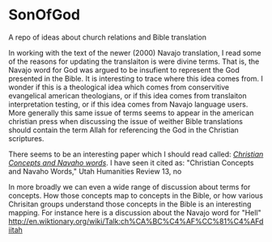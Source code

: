 # SonOfGod
A repo of ideas about church relations and Bible translation


In working with the text of the newer (2000) Navajo translation, I read some of the reasons for updating the translaiton is were divine terms. That is, the Navajo word for God was argued to be insufient to represent the God presented in the Bible. It is interesting to trace where this idea comes from. I wonder if this is a theological idea which comes from conservitive evangelical american theologians, or if this idea comes from translaiton interpretation testing, or if this idea comes from Navajo language users.
More generally this same issue of terms seems to appear in the american christian press when discussing the issue of weither Bible translations should contain the term Allah for referencing the God in the Christian scriptures. 

There seems to be an interesting paper which I should read called: [_Christian Concepts and Navaho words_](https://www.google.com/search?q=Christian+concepts+and+Navaho+words&oq=Christian+concepts+and+Navaho+words&aqs=chrome..69i57j69i64.503j0j7&sourceid=chrome&es_sm=91&ie=UTF-8#q=Christian+concepts+and+Navajo+words&spell=1). I have seen it cited as: "Christian Concepts and Navaho Words," Utah Humanities Review 13, no


In more broadly we can even a wide range of discussion about terms for concepts. How those concepts map to concepts in the Bible, or how various Chrisitan groups understand those concepts in the Bible is an interesting mapping. For instance here is a discussion about the Navajo word for "Hell" http://en.wiktionary.org/wiki/Talk:ch%CA%BC%C4%AF%CC%81%C4%AFdiitah

